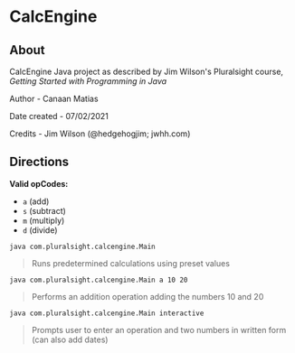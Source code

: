 # CalcEngine

## About

CalcEngine Java project as described by Jim Wilson's Pluralsight course, *Getting Started with Programming in Java*

Author - Canaan Matias

Date created - 07/02/2021

Credits - Jim Wilson (@hedgehogjim; jwhh.com)

## Directions

**Valid opCodes:**

- ```a``` (add)
- ```s``` (subtract)
- ```m``` (multiply)
- ```d``` (divide)

```java com.pluralsight.calcengine.Main```

> Runs predetermined calculations using preset values

```java com.pluralsight.calcengine.Main a 10 20```

> Performs an addition operation adding the numbers 10 and 20

```java com.pluralsight.calcengine.Main interactive```
> Prompts user to enter an operation and two numbers in written form (can also add dates)
